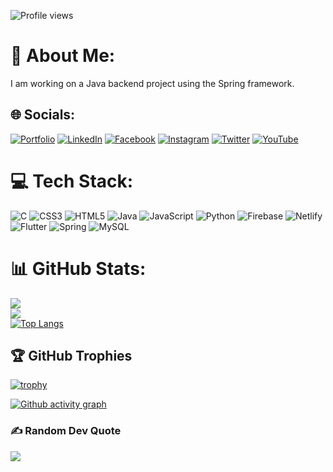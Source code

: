 ![Profile views](https://gpvc.arturio.dev/dhunu)

# 💫 About Me:
I am working on a Java backend project using the Spring framework.<br>


## 🌐 Socials:
[![Portfolio](https://img.shields.io/badge/-Portfolio-blue)](https://dhunu.github.io/)
[![LinkedIn](https://img.shields.io/badge/LinkedIn-%230077B5.svg?logo=linkedin&logoColor=white)](https://linkedin.com/in/angel-saikia/)
[![Facebook](https://img.shields.io/badge/Facebook-%231877F2.svg?logo=Facebook&logoColor=white)](https://facebook.com/angel.saikia.140/) [![Instagram](https://img.shields.io/badge/Instagram-%23E4405F.svg?logo=Instagram&logoColor=white)](https://instagram.com/saikiaangel_/)  [![Twitter](https://img.shields.io/badge/Twitter-%231DA1F2.svg?logo=Twitter&logoColor=white)](https://twitter.com/AngelSaikia1) [![YouTube](https://img.shields.io/badge/YouTube-%23FF0000.svg?logo=YouTube&logoColor=white)](https://youtube.com/c/UCb-X45E2VQk6D55xtgc2i4Q) 

# 💻 Tech Stack:
![C](https://img.shields.io/badge/c-%2300599C.svg?style=for-the-badge&logo=c&logoColor=white) ![CSS3](https://img.shields.io/badge/css3-%231572B6.svg?style=for-the-badge&logo=css3&logoColor=white) ![HTML5](https://img.shields.io/badge/html5-%23E34F26.svg?style=for-the-badge&logo=html5&logoColor=white) ![Java](https://img.shields.io/badge/java-%23ED8B00.svg?style=for-the-badge&logo=java&logoColor=white) ![JavaScript](https://img.shields.io/badge/javascript-%23323330.svg?style=for-the-badge&logo=javascript&logoColor=%23F7DF1E) ![Python](https://img.shields.io/badge/python-3670A0?style=for-the-badge&logo=python&logoColor=ffdd54) ![Firebase](https://img.shields.io/badge/firebase-%23039BE5.svg?style=for-the-badge&logo=firebase) ![Netlify](https://img.shields.io/badge/netlify-%23000000.svg?style=for-the-badge&logo=netlify&logoColor=#00C7B7) ![Flutter](https://img.shields.io/badge/Flutter-%2302569B.svg?style=for-the-badge&logo=Flutter&logoColor=white) ![Spring](https://img.shields.io/badge/spring-%236DB33F.svg?style=for-the-badge&logo=spring&logoColor=white) ![MySQL](https://img.shields.io/badge/mysql-%2300f.svg?style=for-the-badge&logo=mysql&logoColor=white)
# 📊 GitHub Stats:
![](https://github-readme-stats.vercel.app/api?username=dhunu&theme=dark&hide_border=false&include_all_commits=true&count_private=true)<br/>
![](https://github-readme-streak-stats.herokuapp.com/?user=dhunu&theme=dark&hide_border=false)<br/>
[![Top Langs](https://github-readme-stats.vercel.app/api/top-langs/?username=dhunu)](https://github.com/anuraghazra/github-readme-stats)


## 🏆 GitHub Trophies
[![trophy](https://github-profile-trophy.vercel.app/?username=Dhunu)](https://github.com/Dhunu/github-profile-trophy)

[![Github activity graph](https://activity-graph.herokuapp.com/graph?username=dhunu&bg_color=ffffff&color=000000&line=52f3ff&point=143bff&area=true&hide_border=true)](https://github.com/ashutosh00710/github-readme-activity-graph)

### ✍️ Random Dev Quote
![](https://quotes-github-readme.vercel.app/api?type=horizontal&theme=radical)



